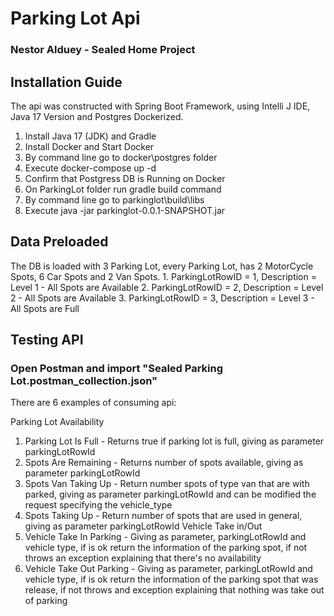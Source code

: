 <H1>Parking Lot Api
<H3>Nestor Alduey - Sealed Home Project</H3>

<H2> Installation Guide </H2>

The api was constructed with Spring Boot Framework, using Intelli J IDE,
Java 17 Version and Postgres Dockerized.

1. Install Java 17 (JDK) and Gradle
2. Install Docker and Start Docker
3. By command line go to docker\postgres folder 
4. Execute docker-compose up -d
5. Confirm that Postgress DB is Running on Docker
6. On ParkingLot folder run gradle build command 
6. By command line go to parkinglot\build\libs 
7. Execute java -jar parkinglot-0.0.1-SNAPSHOT.jar


<h2> Data Preloaded </h2>
The DB is loaded with 3 Parking Lot, every Parking Lot, has 2 MotorCycle Spots, 6 Car Spots and 2 Van Spots.
1. ParkingLotRowID = 1, Description = Level 1 - All Spots are Available
2. ParkingLotRowID = 2, Description = Level 2 - All Spots are Available
3. ParkingLotRowID = 3, Description = Level 3 - All Spots are Full

<h2>Testing API</h2>

<h3> Open Postman and import "Sealed Parking Lot.postman_collection.json" </H3>

There are 6 examples of consuming api:

Parking Lot Availability
   1. Parking Lot Is Full - Returns true if parking lot is full, giving as parameter parkingLotRowId
   2. Spots Are Remaining - Returns number of spots available, giving as parameter parkingLotRowId
   3. Spots Van Taking Up - Return number spots of type van that are with parked, giving as parameter parkingLotRowId and can be modified the request specifying the vehicle_type
   4. Spots Taking Up - Return number of spots that are used in general, giving as parameter parkingLotRowId
Vehicle Take in/Out
   5. Vehicle Take In Parking - Giving as parameter, parkingLotRowId and vehicle type, if is ok return the information of the parking spot, if not throws an exception explaining that there's no availability
   6. Vehicle Take Out Parking -  Giving as parameter, parkingLotRowId and vehicle type, if is ok return the information of the parking spot that was release, if not throws and exception explaining that nothing was take out of parking 

